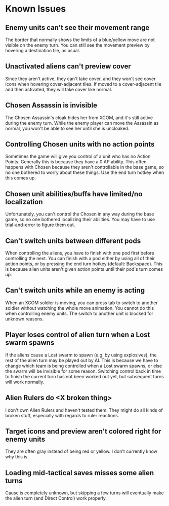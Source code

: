 # Known Issues

## Enemy units can't see their movement range

The border that normally shows the limits of a blue/yellow move are not visible on the enemy turn. You can still see the movement preview by hovering a destination tile, as usual.

## Unactivated aliens can't preview cover

Since they aren't active, they can't take cover, and they won't see cover icons when hovering cover-adjacent tiles. If moved to a cover-adjacent tile and then activated, they will take cover like normal.

## Chosen Assassin is invisible

The Chosen Assassin's cloak hides her from XCOM, and it's still active during the enemy turn. While the enemy player can move the Assassin as normal, you won't be able to see her until she is uncloaked.

## Controlling Chosen units with no action points

Sometimes the game will give you control of a unit who has no Action Points. Generally this is because they have a 0 AP ability. This often happens with Chosen because they aren't controllable in the base game, so no one bothered to worry about these things. Use the end turn hotkey when this comes up.

## Chosen unit abilities/buffs have limited/no localization

Unfortunately, you can't control the Chosen in any way during the base game, so no one bothered localizing their abilities. You may have to use trial-and-error to figure them out.

## Can't switch units between different pods

When controlling the aliens, you have to finish with one pod first before controlling the next. You can finish with a pod either by using all of their action points, or by pressing the end turn hotkey (default: Backspace). This is because alien units aren't given action points until their pod's turn comes up.

## Can't switch units while an enemy is acting

When an XCOM soldier is moving, you can press tab to switch to another soldier without watching the whole move animation. You cannot do this when controlling enemy units. The switch to another unit is blocked for unknown reasons.

## Player loses control of alien turn when a Lost swarm spawns

If the aliens cause a Lost swarm to spawn (e.g. by using explosives), the rest of the alien turn may be played out by AI. This is because we have to change which team is being controlled when a Lost swarm spawns, or else the swarm will be invisible for some reason. Switching control back in time to finish the current turn has not been worked out yet, but subsequent turns will work normally.

## Alien Rulers do \<X broken thing\>

I don't own Alien Rulers and haven't tested them. They might do all kinds of broken stuff, especially with regards to ruler reactions.

## Target icons and preview aren't colored right for enemy units

They are often gray instead of being red or yellow. I don't currently know why this is.

## Loading mid-tactical saves misses some alien turns

Cause is completely unknown, but skipping a few turns will eventually make the alien turn (and Direct Control) work properly.